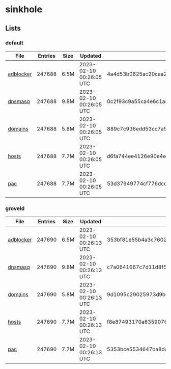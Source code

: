 # sinkhole

## Lists

### default

|File|Entries|Size|Updated|Hash|
|-|-|-|-|-|
|[adblocker](https://raw.githubusercontent.com/groveld/sinkhole/lists/default/adblocker.txt)|247688|6.5M|2023-02-10 00:26:05 UTC|4a4d53b0625ac20caa258c3142a4ad70ab1e1de5d802f9a5740aa7af9d51e042|
|[dnsmasq](https://raw.githubusercontent.com/groveld/sinkhole/lists/default/dnsmasq.txt)|247688|9.8M|2023-02-10 00:26:05 UTC|0c2f93c9a55ca4e6c1ae3278a85a68832b762d9e72866fe3764894f9ad3a1fc7|
|[domains](https://raw.githubusercontent.com/groveld/sinkhole/lists/default/domains.txt)|247688|5.8M|2023-02-10 00:26:05 UTC|889c7c936edd53cc7a5488755f4b03e2f3bca6bbfad589b8d89f43807f0f99bb|
|[hosts](https://raw.githubusercontent.com/groveld/sinkhole/lists/default/hosts.txt)|247688|7.7M|2023-02-10 00:26:05 UTC|d6fa744ee4126e90e4eeddc15919c391ba2ae73ba175b725704c659390a9c713|
|[pac](https://raw.githubusercontent.com/groveld/sinkhole/lists/default/pac.txt)|247688|7.7M|2023-02-10 00:26:05 UTC|53d37949774cf776dcd4ea0a1c34d6069772fd4199eaa44131e75a7aab020366|

### groveld

|File|Entries|Size|Updated|Hash|
|-|-|-|-|-|
|[adblocker](https://raw.githubusercontent.com/groveld/sinkhole/lists/groveld/adblocker.txt)|247690|6.5M|2023-02-10 00:26:13 UTC|353bf81e55b4a3c76024dc4f64f7dbb0033b0d563462ec7e4bae09ca5bd23712|
|[dnsmasq](https://raw.githubusercontent.com/groveld/sinkhole/lists/groveld/dnsmasq.txt)|247690|9.8M|2023-02-10 00:26:13 UTC|c7a0641667c7d11d8f5fbaea7f24bd3b84dd72e5ed14d1a9eb1b01162d295bd8|
|[domains](https://raw.githubusercontent.com/groveld/sinkhole/lists/groveld/domains.txt)|247690|5.8M|2023-02-10 00:26:13 UTC|9d1095c29025973d9b63a930f71277c19d09ee91717b3698bf79b75189cda042|
|[hosts](https://raw.githubusercontent.com/groveld/sinkhole/lists/groveld/hosts.txt)|247690|7.7M|2023-02-10 00:26:13 UTC|f8e87493170a63590765c8ff272e6fd908de754fc5bed23dda49a5990ce04272|
|[pac](https://raw.githubusercontent.com/groveld/sinkhole/lists/groveld/pac.txt)|247690|7.7M|2023-02-10 00:26:13 UTC|5353bce5534647ba8ddb4fc90200fbcefba3b1d9ff333e73044d4361ddde2c3b|
